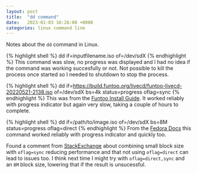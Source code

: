 ```yaml
---
layout: post
title:  "dd command"
date:   2023-01-03 16:26:00 +0000
categories: linux command line
---
```

Notes about the `dd` command in Linux.

{% highlight shell %}
dd if=inputfilename.iso of=/dev/sdX
{% endhighlight %}
This command was slow, no progress was displayed and I had no idea if the command was working succesfully or not. Not possible to kill the process once started so I needed to shutdown to stop the process.

{% highlight shell %}
dd if=https://build.funtoo.org/livecd/funtoo-livecd-20220521-2138.iso of=/dev/sdX bs=4k status=progress oflag=sync
{% endhighlight %}
This was from the [Funtoo Install Guide](https://www.funtoo.org/Install/Download_LiveCD). It worked reliably with progress indicator but again very slow, taking a couple of hours to complete.

{% highlight shell %}
dd if=/path/to/image.iso of=/dev/sdX bs=8M status=progress oflag=direct
{% endhighlight %}
From the [Fedora Docs](https://docs.fedoraproject.org/en-US/quick-docs/creating-and-using-a-live-installation-image/index.html) this command worked reliably with progress indicator and quickly too.

Found a comment from [StackExchange](https://unix.stackexchange.com/questions/508701/dd-command-oflag-direct-and-sync-flags) about combining small block size with `oflag=sync` reducing performance and that not using `oflag=direct` can lead to issues too. I think next time I might try with `oflag=direct,sync` and an `8M` block size, lowering that if the result is unsucessful. 
